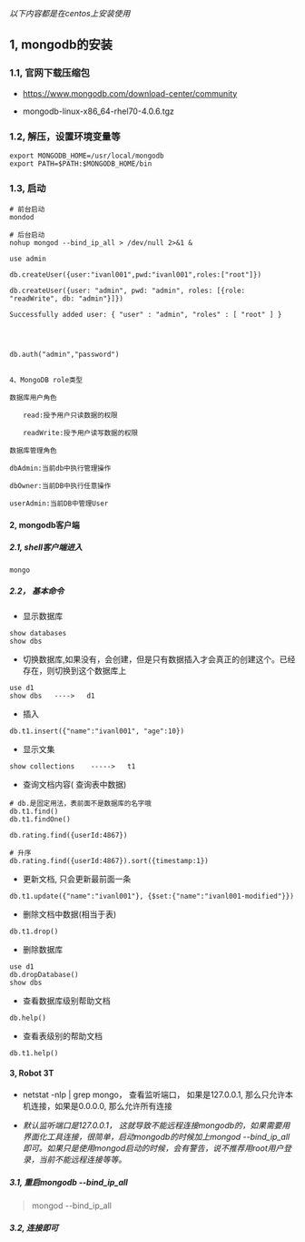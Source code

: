 *以下内容都是在centos上安装使用*

## 1, mongodb的安装

### 1.1, 官网下载压缩包

* https://www.mongodb.com/download-center/community

* mongodb-linux-x86_64-rhel70-4.0.6.tgz



### 1.2,  解压，设置环境变量等

```shell
export MONGODB_HOME=/usr/local/mongodb
export PATH=$PATH:$MONGODB_HOME/bin
```



### 1.3, 启动

```shell
# 前台启动
mondod

# 后台启动
nohup mongod --bind_ip_all > /dev/null 2>&1 &
```





```shell
use admin

db.createUser({user:"ivanl001",pwd:"ivanl001",roles:["root"]}) 

db.createUser({user: "admin", pwd: "admin", roles: [{role: "readWrite", db: "admin"}]})

Successfully added user: { "user" : "admin", "roles" : [ "root" ] }




db.auth("admin","password")


4、MongoDB role类型

数据库用户角色

　　read:授予用户只读数据的权限

　　readWrite:授予用户读写数据的权限

数据库管理角色

dbAdmin:当前db中执行管理操作

dbOwner:当前DB中执行任意操作

userAdmin:当前DB中管理User
```





#### 2, mongodb客户端

##### 2.1, shell客户端进入

```shell
mongo
```



##### 2.2， 基本命令

* 显示数据库


```shell
show databases
show dbs
```



* 切换数据库,如果没有，会创建，但是只有数据插入才会真正的创建这个。已经存在，则切换到这个数据库上


```shell
use d1
show dbs   ---->   d1
```



* 插入


```shell
db.t1.insert({"name":"ivanl001", "age":10})
```



* 显示文集


```shell
show collections    ----->   t1
```



* 查询文档内容( 查询表中数据)


```shell
# db.是固定用法，表前面不是数据库的名字哦
db.t1.find()
db.t1.findOne()

db.rating.find({userId:4867})

# 升序
db.rating.find({userId:4867}).sort({timestamp:1})
```



* 更新文档, 只会更新最前面一条

```shell
db.t1.update({"name":"ivanl001"}, {$set:{"name":"ivanl001-modified"}})	
```





* 删除文档中数据(相当于表)


```shell
db.t1.drop()
```





* 删除数据库


```shell
use d1
db.dropDatabase()
show dbs
```





* 查看数据库级别帮助文档


```shell
db.help()
```





* 查看表级别的帮助文档


```shell
db.t1.help()
```





#### 3, Robot 3T

* netstat -nlp | grep mongo， 查看监听端口， 如果是127.0.0.1, 那么只允许本机连接，如果是0.0.0.0, 那么允许所有连接

* *默认监听端口是127.0.0.1， 这就导致不能远程连接mongodb的，如果需要用界面化工具连接，很简单，启动mongodb的时候加上mongod --bind_ip_all即可。如果只是使用mongod启动的时候，会有警告，说不推荐用root用户登录，当前不能远程连接等等。*

##### 3.1, 重启mongodb --bind_ip_all

> mongod --bind_ip_all

##### 3.2, 连接即可









